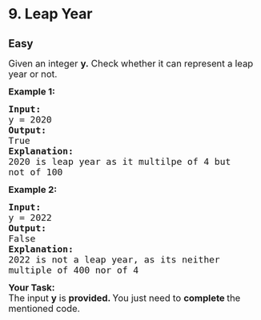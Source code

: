 # 9. Leap Year
## Easy 
<div class="problem-statement">
                <p></p><p><span style="font-size:18px">Given an integer <strong>y.</strong> Check whether it can represent a leap year or not. </span></p>

<p><strong><span style="font-size:18px">Example 1:</span></strong><span style="font-size:18px"><strong> </strong></span></p>

<pre><span style="font-size:18px"><strong>Input:</strong>
y = 2020
<strong>Output:
</strong>True
<strong>Explanation:</strong>
2020 is leap year as it multilpe of 4 but
not of 100</span></pre>

<div style="page-break-after: always"><span style="display:none">&nbsp;</span></div>

<p><span style="font-size:18px"><strong>Example 2:</strong></span></p>

<pre><span style="font-size:18px"><strong>Input:</strong>
y = 2022
<strong>Output: </strong>
False
<strong>Explanation:</strong>
2022 is not a leap year, as its neither
multiple of 400 nor of 4</span></pre>

<p><span style="font-size:18px"><strong>Your Task:</strong><br>
The input&nbsp;<strong>y</strong>&nbsp;is&nbsp;<strong>provided. </strong>You just need to <strong>complete </strong>the mentioned code.</span></p>
 <p></p>
            </div>